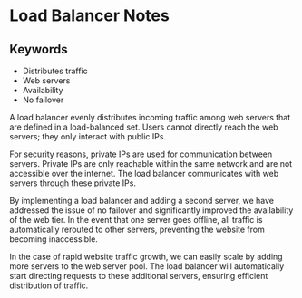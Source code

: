 # Load Balancer Notes

## Keywords
- Distributes traffic
- Web servers
- Availability
- No failover

A load balancer evenly distributes incoming traffic among web servers that are defined in a load-balanced set. Users cannot directly reach the web servers; they only interact with public IPs.

For security reasons, private IPs are used for communication between servers. Private IPs are only reachable within the same network and are not accessible over the internet. The load balancer communicates with web servers through these private IPs.

By implementing a load balancer and adding a second server, we have addressed the issue of no failover and significantly improved the availability of the web tier. In the event that one server goes offline, all traffic is automatically rerouted to other servers, preventing the website from becoming inaccessible.

In the case of rapid website traffic growth, we can easily scale by adding more servers to the web server pool. The load balancer will automatically start directing requests to these additional servers, ensuring efficient distribution of traffic.